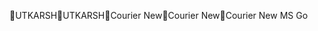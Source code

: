 UTKARSH                                               U T K A R S H          C o u r i e r   N e w  C o u r i e r   N e w  C o u r i e r   N e w 	 M S   G o 